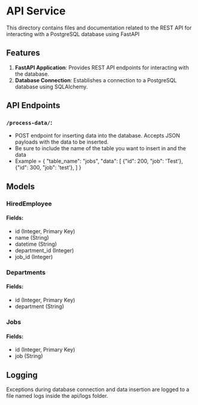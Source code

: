 # API Service

This directory contains files and documentation related to the REST API for interacting with a PostgreSQL database using FastAPI 

## Features

1. **FastAPI Application**: Provides REST API endpoints for interacting with the database.
2. **Database Connection**: Establishes a connection to a PostgreSQL database using SQLAlchemy.

## API Endpoints

### `/process-data/`: 
- POST endpoint for inserting data into the database. Accepts JSON payloads with the data to be inserted.
- Be sure to include the name of the table you want to insert in and the data
- Example = {
     "table_name": "jobs",
     "data": [
         {"id": 200, "job": 'Test'},
         {"id": 300, "job": 'test'},
     ]
 }

## Models

### HiredEmployee
#### Fields:
- id (Integer, Primary Key)
- name (String)
- datetime (String)
- department_id (Integer)
- job_id (Integer)

### Departments
#### Fields:
- id (Integer, Primary Key)
- department (String)

### Jobs
#### Fields:
- id (Integer, Primary Key)
- job (String)

## Logging
Exceptions during database connection and data insertion are logged to a file named logs inside the api/logs folder.